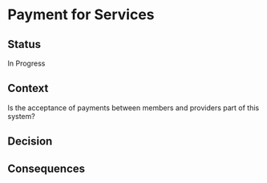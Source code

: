 # Payment for Services

## Status
In Progress

## Context
Is the acceptance of payments between members and providers part of this system?

## Decision

## Consequences
